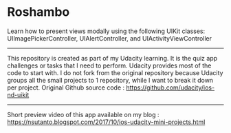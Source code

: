 # Roshambo

Learn how to present views modally using the following UIKit classes: UIImagePickerController, UIAlertController, and UIActivityViewController

*****
This repository is created as part of my Udacity learning. It is the quiz app challenges or tasks that I need to perform. Udacity provides most of the code to start with. I do not fork from the original repository because Udacity groups all the small projects to 1 repository, while I want to break it down per project. Original Github source code : https://github.com/udacity/ios-nd-uikit
*****
Short preview video of this app available on my blog : https://nsutanto.blogspot.com/2017/10/ios-udacity-mini-projects.html

